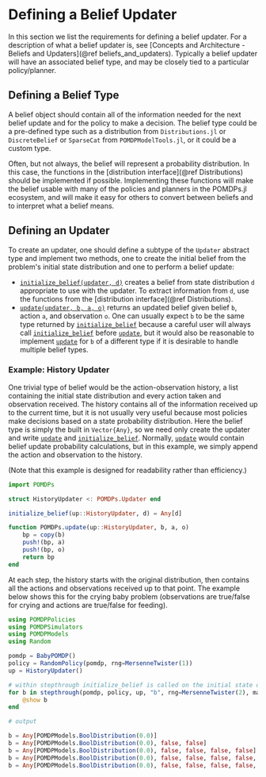 # Defining a Belief Updater

In this section we list the requirements for defining a belief updater.
For a description of what a belief updater is, see [Concepts and Architecture - Beliefs and Updaters](@ref beliefs_and_updaters).
Typically a belief updater will have an associated belief type, and may be closely tied to a particular policy/planner.

## Defining a Belief Type

A belief object should contain all of the information needed for the next belief update and for the policy to make a decision.
The belief type could be a pre-defined type such as a distribution from `Distributions.jl` or `DiscreteBelief` or `SparseCat` from `POMDPModelTools.jl`, or it could be a custom type.

Often, but not always, the belief will represent a probability distribution.
In this case, the functions in the [distribution interface](@ref Distributions) should be implemented if possible.
Implementing these functions will make the belief usable with many of the policies and planners in the POMDPs.jl ecosystem, and will make it easy for others to convert between beliefs and to interpret what a belief means.

## Defining an Updater

To create an updater, one should define a subtype of the `Updater` abstract type and implement two methods, one to create the initial belief from the problem's initial state distribution and one to perform a belief update:

- [`initialize_belief(updater, d)`](@ref) creates a belief from state distribution `d` appropriate to use with the updater. To extract information from `d`, use the functions from the [distribution interface](@ref Distributions).
- [`update(updater, b, a, o)`](@ref) returns an updated belief given belief `b`, action `a`, and observation `o`. One can usually expect `b` to be the same type returned by [`initialize_belief`](@ref) because a careful user will always call [`initialize_belief`](@ref) before [`update`](@ref), but it would also be reasonable to implement [`update`](@ref) for `b` of a different type if it is desirable to handle multiple belief types.

### Example: History Updater

One trivial type of belief would be the action-observation history, a list containing the initial state distribution and every action taken and observation received.
The history contains all of the information received up to the current time, but it is not usually very useful because most policies make decisions based on a state probability distribution.
Here the belief type is simply the built in `Vector{Any}`, so we need only create the updater and write [`update`](@ref) and [`initialize_belief`](@ref).
Normally, [`update`](@ref) would contain belief update probability calculations, but in this example, we simply append the action and observation to the history.

(Note that this example is designed for readability rather than efficiency.)

```julia
import POMDPs

struct HistoryUpdater <: POMDPs.Updater end

initialize_belief(up::HistoryUpdater, d) = Any[d]

function POMDPs.update(up::HistoryUpdater, b, a, o)
    bp = copy(b)
    push!(bp, a)
    push!(bp, o)
    return bp
end
```

At each step, the history starts with the original distribution, then contains all the actions and observations received up to that point. The example below shows this for the crying baby problem (observations are true/false for crying and actions are true/false for feeding).

```julia
using POMDPPolicies
using POMDPSimulators
using POMDPModels
using Random

pomdp = BabyPOMDP()
policy = RandomPolicy(pomdp, rng=MersenneTwister(1))
up = HistoryUpdater()

# within stepthrough initialize_belief is called on the initial state distribution of the pomdp, then update is called at each step.
for b in stepthrough(pomdp, policy, up, "b", rng=MersenneTwister(2), max_steps=5)
    @show b
end

# output

b = Any[POMDPModels.BoolDistribution(0.0)]
b = Any[POMDPModels.BoolDistribution(0.0), false, false]
b = Any[POMDPModels.BoolDistribution(0.0), false, false, false, false]
b = Any[POMDPModels.BoolDistribution(0.0), false, false, false, false, true, false]
b = Any[POMDPModels.BoolDistribution(0.0), false, false, false, false, true, false, true, false]
```

